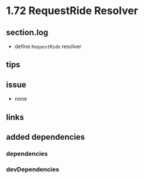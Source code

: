 # 1.72 RequestRide Resolver

## section.log

- define `RequestRide` resolver

## tips

## issue

- none

## links

## added dependencies

### dependencies

### devDependencies
